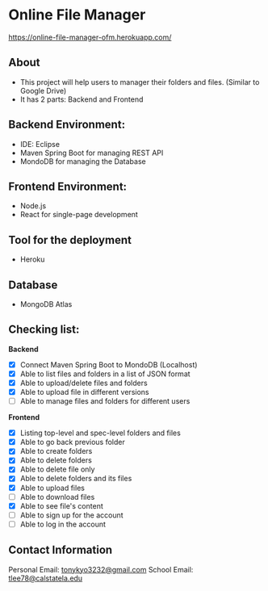 # Online File Manager
https://online-file-manager-ofm.herokuapp.com/

## About
- This project will help users to manager their folders and files. (Similar to Google Drive)
- It has 2 parts: Backend and Frontend

## Backend Environment:
- IDE: Eclipse
- Maven Spring Boot for managing REST API
- MondoDB for managing the Database

## Frontend Environment:
- Node.js
- React for single-page development

## Tool for the deployment
- Heroku

## Database
- MongoDB Atlas

## Checking list:
**Backend**
- [x] Connect Maven Spring Boot to MondoDB (Localhost)
- [x] Able to list files and folders in a list of JSON format
- [x] Able to upload/delete files and folders
- [x] Able to upload file in different versions
- [ ] Able to manage files and folders for different users

**Frontend**
- [x] Listing top-level and spec-level folders and files
- [x] Able to go back previous folder
- [x] Able to create folders
- [x] Able to delete folders
- [x] Able to delete file only
- [x] Able to delete folders and its files
- [x] Able to upload files
- [ ] Able to download files
- [x] Able to see file's content
- [ ] Able to sign up for the account
- [ ] Able to log in the account

## Contact Information
Personal Email: tonykyo3232@gmail.com
School Email: tlee78@calstatela.edu